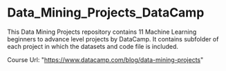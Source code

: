 # Data_Mining_Projects_DataCamp

This Data Mining Projects repository contains 11 Machine Learning beginners to advance level projects by DataCamp. It contains subfolder of each project in which the datasets and code file is included.

Course Url: "https://www.datacamp.com/blog/data-mining-projects"
